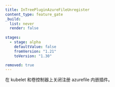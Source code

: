 ```yaml
---
title: InTreePluginAzureFileUnregister
content_type: feature_gate
_build:
  list: never
  render: false
 
stages:
  - stage: alpha
    defaultValue: false
    fromVersion: "1.21" 
    toVersion: "1.30"

removed: true
---
```


<!--
Stops registering the azurefile in-tree plugin in kubelet
and volume controllers.
-->
在 kubelet 和卷控制器上关闭注册 azurefile 内嵌插件。
